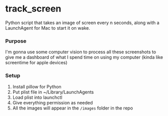 # track_screen
Python script that takes an image of screen every n seconds, along with a LaunchAgent for Mac to start it on wake.

### Purpose
I'm gonna use some computer vision to process all these screenshots to give me a dashboard of what I spend time on using my computer (kinda like screentime for apple devices)

### Setup
1. Install pillow for Python
2. Put plist file in ~/Library/LaunchAgents
3. Load plist into launchctl
4. Give everything permission as needed
5. All the images will appear in the `/images` folder in the repo



